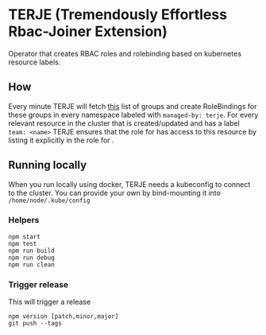 # TERJE (Tremendously Effortless Rbac-Joiner Extension)
Operator that creates RBAC roles and rolebinding based on kubernetes resource labels.

## How
Every minute TERJE will fetch [this](https://navno.sharepoint.com/sites/Bestillinger/Lists/Nytt%20Team/AllItems.aspx) list of groups and create RoleBindings for these groups in every namespace labeled with `managed-by: terje`.
For every relevant resource in the cluster that is created/updated and has a label `team: <name>` TERJE ensures that the role for <name> has access to this resource by listing it explicitly in the role for <name>.

## Running locally
When you run locally using docker, TERJE needs a kubeconfig to connect to the cluster.
You can provide your own by bind-mounting it into `/home/node/.kube/config`

### Helpers
```
npm start
npm test
npm run build
npm run debug
npm run clean
```

### Trigger release
This will trigger a release
```
npm version [patch,minor,major]
git push --tags
```

